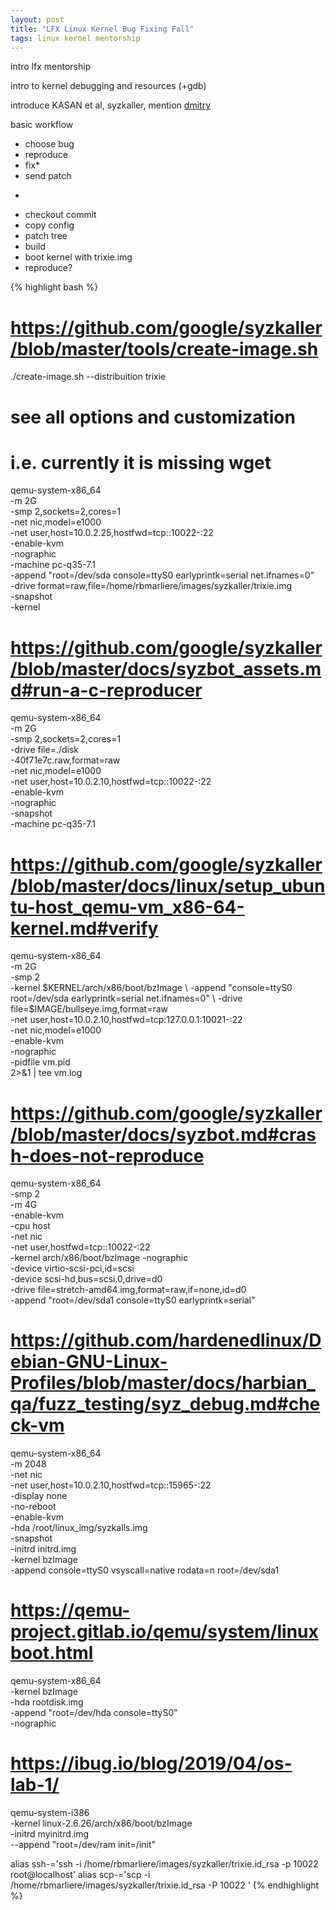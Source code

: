 ```yaml
---
layout: post
title: "LFX Linux Kernel Bug Fixing Fall"
tags: linux kernel mentorship
---
```


intro lfx mentorship

intro to kernel debugging and resources (+gdb)

introduce KASAN et al, syzkaller, mention [dmitry]

basic workflow
-	choose bug
-	reproduce
-	fix*
-	send patch
*
-	checkout commit
-	copy config
-	patch tree
-	build
-	boot kernel with trixie.img
-	reproduce?

{% highlight bash %}
# https://github.com/google/syzkaller/blob/master/tools/create-image.sh
./create-image.sh --distribuition trixie
# see all options and customization
# i.e. currently it is missing wget

qemu-system-x86_64 \
	-m 2G \
	-smp 2,sockets=2,cores=1 \
	-net nic,model=e1000 \
	-net user,host=10.0.2.25,hostfwd=tcp::10022-:22 \
	-enable-kvm \
	-nographic \
	-machine pc-q35-7.1 \
	-append "root=/dev/sda console=ttyS0 earlyprintk=serial net.ifnames=0" \
	-drive format=raw,file=/home/rbmarliere/images/syzkaller/trixie.img \
	-snapshot \
	-kernel

# https://github.com/google/syzkaller/blob/master/docs/syzbot_assets.md#run-a-c-reproducer
qemu-system-x86_64 \
	-m 2G \
	-smp 2,sockets=2,cores=1 \
	-drive file=./disk\
	-40f71e7c.raw,format=raw \
	-net nic,model=e1000 \
	-net user,host=10.0.2.10,hostfwd=tcp::10022-:22 \
	-enable-kvm \
	-nographic \
	-snapshot \
	-machine pc-q35-7.1

# https://github.com/google/syzkaller/blob/master/docs/linux/setup_ubuntu-host_qemu-vm_x86-64-kernel.md#verify
qemu-system-x86_64 \
	-m 2G \
	-smp 2 \
	-kernel $KERNEL/arch/x86/boot/bzImage \
	-append "console=ttyS0 root=/dev/sda earlyprintk=serial net.ifnames=0" \
	-drive file=$IMAGE/bullseye.img,format=raw \
	-net user,host=10.0.2.10,hostfwd=tcp:127.0.0.1:10021-:22 \
	-net nic,model=e1000 \
	-enable-kvm \
	-nographic \
	-pidfile vm.pid \
	2>&1 | tee vm.log

# https://github.com/google/syzkaller/blob/master/docs/syzbot.md#crash-does-not-reproduce
qemu-system-x86_64 \
	-smp 2 \
	-m 4G \
	-enable-kvm \
	-cpu host \
	-net nic \
	-net user,hostfwd=tcp::10022-:22 \
	-kernel arch/x86/boot/bzImage -nographic \
	-device virtio-scsi-pci,id=scsi \
	-device scsi-hd,bus=scsi.0,drive=d0 \
	-drive file=stretch-amd64.img,format=raw,if=none,id=d0 \
	-append "root=/dev/sda1 console=ttyS0 earlyprintk=serial"

# https://github.com/hardenedlinux/Debian-GNU-Linux-Profiles/blob/master/docs/harbian_qa/fuzz_testing/syz_debug.md#check-vm
qemu-system-x86_64 \
	-m 2048 \
	-net nic \
	-net user,host=10.0.2.10,hostfwd=tcp::15965-:22 \
	-display none \
	-no-reboot \
	-enable-kvm \
	-hda /root/linux_img/syzkalls.img \
	-snapshot \
	-initrd initrd.img \
	-kernel bzImage \
	-append console=ttyS0 vsyscall=native rodata=n root=/dev/sda1

# https://qemu-project.gitlab.io/qemu/system/linuxboot.html
qemu-system-x86_64 \
	-kernel bzImage \
	-hda rootdisk.img \
	-append "root=/dev/hda console=ttyS0" \
	-nographic

# https://ibug.io/blog/2019/04/os-lab-1/
qemu-system-i386 \
	-kernel linux-2.6.26/arch/x86/boot/bzImage \
	-initrd myinitrd.img \
	--append "root=/dev/ram init=/init"


alias ssh-='ssh -i /home/rbmarliere/images/syzkaller/trixie.id_rsa -p 10022 root@localhost'
alias scp-='scp -i /home/rbmarliere/images/syzkaller/trixie.id_rsa -P 10022 '
{% endhighlight %}


[syzkaller-docs]: https://github.com/google/syzkaller/blob/master/docs/linux/
[dmitry]: https://www.youtube.com/watch?v=ufcyOkgFZ2Q
